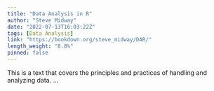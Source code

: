 ```yaml
---
title: "Data Analysis in R"
author: "Steve Midway"
date: "2022-07-13T16:03:22Z"
tags: [Data Analysis]
link: "https://bookdown.org/steve_midway/DAR/"
length_weight: "8.8%"
pinned: false
---
```


This is a text that covers the principles and practices of handling and analyzing data. ...
